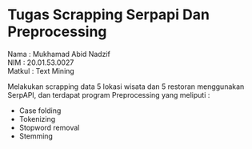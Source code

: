 # Tugas Scrapping Serpapi Dan Preprocessing

Nama : Mukhamad Abid Nadzif  
NIM  : 20.01.53.0027  
Matkul : Text Mining 

Melakukan scrapping data 5 lokasi wisata dan 5 restoran menggunakan SerpAPI, 
dan terdapat program Preprocessing yang meliputi :

- Case folding
- Tokenizing
- Stopword removal
- Stemming
